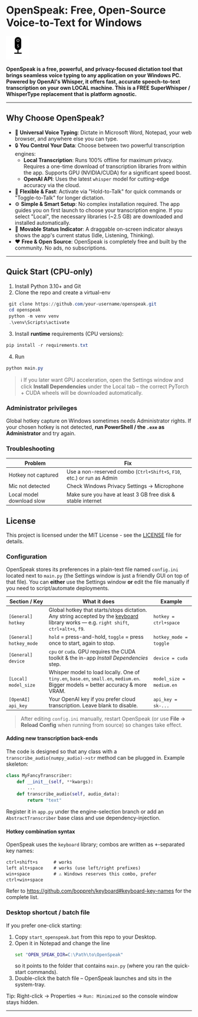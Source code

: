 # OpenSpeak: Free, Open-Source Voice-to-Text for Windows

![OpenSpeak Logo](src/openspeak/assets/os_icon.png)

**OpenSpeak is a free, powerful, and privacy-focused dictation tool that brings seamless voice typing to any application on your Windows PC. Powered by OpenAI's Whisper, it offers fast, accurate speech-to-text transcription on your own LOCAL machine. This is a FREE SuperWhisper / WhisperType replacement that is platform agnostic.**

---

## Why Choose OpenSpeak?

*   🎤 **Universal Voice Typing**: Dictate in Microsoft Word, Notepad, your web browser, and anywhere else you can type.
*   🔒 **You Control Your Data**: Choose between two powerful transcription engines:
    *   **Local Transcription**: Runs 100% offline for maximum privacy. Requires a one-time download of transcription libraries from within the app. Supports GPU (NVIDIA/CUDA) for a significant speed boost.
    *   **OpenAI API**: Uses the latest `whisper` model for cutting-edge accuracy via the cloud.
*   🚀 **Flexible & Fast**: Activate via "Hold-to-Talk" for quick commands or "Toggle-to-Talk" for longer dictation.
*   ⚙️ **Simple & Smart Setup**: No complex installation required. The app guides you on first launch to choose your transcription engine. If you select "Local", the necessary libraries (~2.5 GB) are downloaded and installed automatically.
*   👀 **Movable Status Indicator**: A draggable on-screen indicator always shows the app's current status (Idle, Listening, Thinking).
*   ❤️ **Free & Open Source**: OpenSpeak is completely free and built by the community. No ads, no subscriptions.

---

## Quick Start (CPU-only)

1. Install Python 3.10+ and Git
2. Clone the repo and create a virtual-env
```powershell
 git clone https://github.com/your-username/openspeak.git
 cd openspeak
 python -m venv venv
 .\venv\Scripts\activate
```
3. Install **runtime** requirements (CPU versions):
```powershell
pip install -r requirements.txt
```
4. Run
```powershell
python main.py
```

> ℹ️  If you later want GPU acceleration, open the Settings window and click **Install Dependencies** under the Local tab – the correct PyTorch + CUDA wheels will be downloaded automatically.

### Administrator privileges
Global hotkey capture on Windows sometimes needs Administrator rights. If your chosen hotkey is not detected, **run PowerShell / the `.exe` as Administrator** and try again.

### Troubleshooting
| Problem | Fix |
|---------|-----|
| Hotkey not captured | Use a non-reserved combo (`Ctrl+Shift+S`, `F10`, etc.) or run as Admin |
| Mic not detected | Check Windows Privacy Settings → Microphone |
| Local model download slow | Make sure you have at least 3 GB free disk & stable internet |

## License
This project is licensed under the MIT License - see the [LICENSE](LICENSE) file for details.

### Configuration

OpenSpeak stores its preferences in a plain-text file named `config.ini` located next to `main.py` (the Settings window is just a friendly GUI on top of that file). You can **either** use the Settings window **or** edit the file manually if you need to script/automate deployments.

| Section / Key | What it does | Example |
|---------------|-------------|---------|
| `[General]` `hotkey` | Global hotkey that starts/stops dictation.  Any string accepted by the [keyboard](https://github.com/boppreh/keyboard) library works &mdash; e.g. `right shift`, `ctrl+alt+s`, `f9`. | `hotkey = ctrl+space` |
| `[General]` `hotkey_mode` | `hold` = press-and-hold, `toggle` = press once to start, again to stop. | `hotkey_mode = toggle` |
| `[General]` `device` | `cpu` or `cuda`.  GPU requires the CUDA toolkit & the in-app *Install Dependencies* step. | `device = cuda` |
| `[Local]` `model_size` | Whisper model to load locally.  One of `tiny.en`, `base.en`, `small.en`, `medium.en`.  Bigger models = better accuracy & more VRAM. | `model_size = medium.en` |
| `[OpenAI]` `api_key` | Your OpenAI key if you prefer cloud transcription. Leave blank to disable. | `api_key = sk-...` |

> After editing `config.ini` manually, restart OpenSpeak (or use **File → Reload Config** when running from source) so changes take effect.

#### Adding new transcription back-ends

The code is designed so that any class with a `transcribe_audio(numpy_audio)->str` method can be plugged in.  Example skeleton:

```python
class MyFancyTranscriber:
    def __init__(self, **kwargs):
        ...
    def transcribe_audio(self, audio_data):
        return "text"
```

Register it in `app.py` under the engine-selection branch or add an `AbstractTranscriber` base class and use dependency-injection.

#### Hotkey combination syntax

OpenSpeak uses the `keyboard` library; combos are written as <kbd>+</kbd>-separated key names:

```
ctrl+shift+s      # works
left alt+space    # works (use left/right prefixes)
win+space         # ⚠ Windows reserves this combo, prefer ctrl+win+space
```

Refer to <https://github.com/boppreh/keyboard#keyboard-key-names> for the complete list.

### Desktop shortcut / batch file

If you prefer one-click starting:
1. Copy `start_openspeak.bat` from this repo to your Desktop.
2. Open it in Notepad and change the line
   ```bat
   set "OPEN_SPEAK_DIR=C:\Path\to\OpenSpeak"
   ```
   so it points to the folder that contains `main.py` (where you ran the quick-start commands).
3. Double-click the batch file – OpenSpeak launches and sits in the system-tray.

Tip: Right-click → Properties → `Run: Minimized` so the console window stays hidden.

--- 
